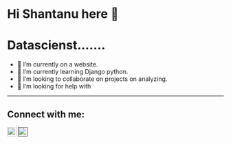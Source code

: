 # Hi Shantanu here 👋

# Datascienst.......

- 🔭 I’m currently on a website.
- 🌱 I’m currently learning Django python.
- 👯 I’m looking to collaborate on projects on analyzing.
- 🤔 I’m looking for help with

---
## Connect with me:
[<img align="left" alt="codeSTACKr | LinkedIn" width="22px" src="https://cdn.jsdelivr.net/npm/simple-icons@v3/icons/linkedin.svg" />](https://www.linkedin.com/in/shantanu-chhailkar-b641aa197)
[<img align="left" alt="codeSTACKr | Instagram" width="22px" src="https://cdn.jsdelivr.net/npm/simple-icons@v3/icons/instagram.svg" />]()
